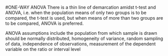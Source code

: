 #ONE-WAY ANOVA
There is a thin line of demarcation amidst t-test and ANOVA, 
i.e. when the population means of only two groups is to be compared, 
the t-test is used, but when means of more than two groups are to be compared, ANOVA is preferred.

ANOVA assumptions include the population from which sample is drawn should be normally distributed, homogeneity of variance, 
random sampling of data, independence of observations, measurement of the dependent variable on the ratio or interval level
